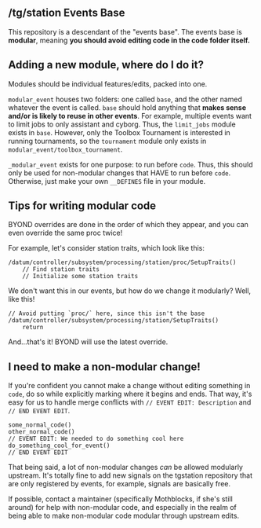 ## /tg/station Events Base

This repository is a descendant of the "events base". The events base is **modular**, meaning **you should avoid editing code in the code folder itself.**

## Adding a new module, where do I do it?

Modules should be individual features/edits, packed into one.

`modular_event` houses two folders: one called `base`, and the other named whatever the event is called. `base` should hold anything that **makes sense and/or is likely to reuse in other events**. For example, multiple events want to limit jobs to only assistant and cyborg. Thus, the `limit_jobs` module exists in `base`. However, only the Toolbox Tournament is interested in running tournaments, so the `tournament` module only exists in `modular_event/toolbox_tournament`.

`_modular_event` exists for one purpose: to run before `code`. Thus, this should only be used for non-modular changes that HAVE to run before `code`. Otherwise, just make your own `__DEFINES` file in your module.

## Tips for writing modular code

BYOND overrides are done in the order of which they appear, and you can even override the same proc twice!

For example, let's consider station traits, which look like this:

```dm
/datum/controller/subsystem/processing/station/proc/SetupTraits()
	// Find station traits
	// Initialize some station traits
```

We don't want this in our events, but how do we change it modularly? Well, like this!

```dm
// Avoid putting `proc/` here, since this isn't the base
/datum/controller/subsystem/processing/station/SetupTraits()
	return
```

And...that's it! BYOND will use the latest override.

## I need to make a non-modular change!

If you're confident you cannot make a change without editing something in `code`, do so while explicitly marking where it begins and ends. That way, it's easy for us to handle merge conflicts with `// EVENT EDIT: Description` and `// END EVENT EDIT`.

```dm
some_normal_code()
other_normal_code()
// EVENT EDIT: We needed to do something cool here
do_something_cool_for_event()
// END EVENT EDIT
```

That being said, a lot of non-modular changes *can* be allowed modularly upstream. It's totally fine to add new signals on the tgstation repository that are only registered by events, for example, signals are basically free.

If possible, contact a maintainer (specifically Mothblocks, if she's still around) for help with non-modular code, and especially in the realm of being able to make non-modular code modular through upstream edits.
